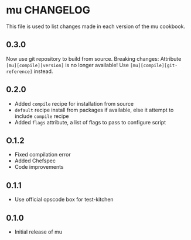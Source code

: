 mu CHANGELOG
============

This file is used to list changes made in each version of the mu cookbook.

0.3.0
-----
Now use git repository to build from source.
Breaking changes: Attribute `[mu][compile][version]` is no longer available! Use `[mu][compile][git-reference]` instead.

0.2.0
-----
- Added `compile` recipe for installation from source
- `default` recipe install from packages if available,
  else it attempt to include `compile` recipe
- Added `flags` attribute, a list of flags to pass to configure script

O.1.2
-----
- Fixed compilation error
- Added Chefspec
- Code improvements

0.1.1
-----
- Use official opscode box for test-kitchen

0.1.0
-----
- Initial release of mu
